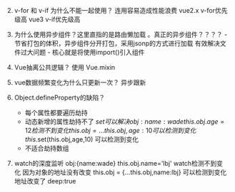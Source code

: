 2. v-for 和 v-if 为什么不能一起使用？
        连用容易造成性能浪费 
        vue2.x v-for优先级高
        vue3   v-if优先级高

3. 为什么使用异步组件？这里直指的是路由懒加载 。真正的异步组件？？？？
        - 节省打包的体积，异步组件分开打包，采用jsonp的方式进行加载
            有效解决文件过大问题
        - 核心就是将使用import()引入组件  

4. Vue抽离公共逻辑？
      使用 Vue.mixin

5. vue数据频繁变化为什么只更新一次？
      异步跟新


6. Object.defineProperty的缺陷？
     - 每个属性都要遍历劫持
     - 动态新增的属性劫持不了 $set可以解决
       obj:{name:wade}
       this.obj.age=12 检测不到变化
       this.obj = {...this.obj,age:10} 可以检测到变化
       this.$set(this.obj,age,10) 可以检测到变化
     - 不适合劫持数组   

7. watch的深度监听
       obj:{name:wade}
       this.obj.name='lbj' watch检测不到变化 因为对象的地址没有改变
       this.obj = {...this.obj,name:lbj} 可以检测到变化 地址改变了
       deep:true
  
 
 
     
